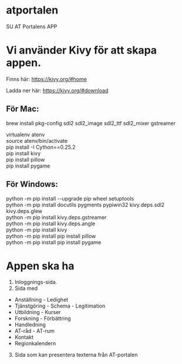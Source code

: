 # atportalen
SU AT Portalens APP

# Vi använder Kivy för att skapa appen.
Finns här: https://kivy.org/#home

Ladda ner här: https://kivy.org/#download

## För Mac:

  brew install pkg-config sdl2 sdl2_image sdl2_ttf sdl2_mixer gstreamer  

  virtualenv atenv  
  source atenv/bin/activate  
  pip install -I Cython==0.25.2  
  pip install kivy  
  pip install pillow  
  pip install pygame  


## För Windows:

  python -m pip install --upgrade pip wheel setuptools  
  python -m pip install docutils pygments pypiwin32 kivy.deps.sdl2 kivy.deps.glew  
  python -m pip install kivy.deps.gstreamer  
  python -m pip install kivy.deps.angle  
  python -m pip install kivy  
  python -m pip install pip install pillow  
  python -m pip install pip install pygame  

# Appen ska ha

1. Inloggnings-sida.
2. Sida med
  * Anställning - Ledighet
  * Tjänstgöring - Schema - Legitimation
  * Utbildning - Kurser
  * Forskning - Förbättring
  * Handledning
  * AT-råd - AT-rum
  * Kontakt
  * Regionkalendern
3. Sida som kan presentera texterna från AT-portalen
